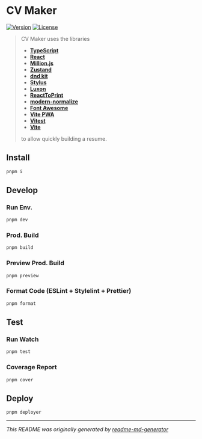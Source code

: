 # CV Maker
[![Version](https://img.shields.io/badge/dynamic/json?url=https://raw.githubusercontent.com/eldarlrd/cv-maker/main/package.json&query=version&logo=git-extensions&label=version&labelColor=475569&color=0284c7)](https://github.com/eldarlrd/cv-maker/blob/main/package.json)
[![License](https://img.shields.io/badge/dynamic/json?url=https://raw.githubusercontent.com/eldarlrd/cv-maker/main/package.json&query=license&logo=open-source-initiative&logoColor=fff&label=license&labelColor=475569&color=c026d3)](https://github.com/eldarlrd/cv-maker/blob/main/LICENSE)

> CV Maker uses the libraries
> - **[TypeScript](https://typescriptlang.org)**
> - **[React](https://react.dev)**
> - **[Million.js](https://million.dev)**
> - **[Zustand](https://docs.pmnd.rs/zustand)**
> - **[dnd kit](https://dndkit.com)**
> - **[Stylus](https://stylus-lang.com)**
> - **[Luxon](https://moment.github.io/luxon)**
> - **[ReactToPrint](https://github.com/MatthewHerbst/react-to-print)**
> - **[modern-normalize](https://github.com/sindresorhus/modern-normalize)**
> - **[Font Awesome](https://fontawesome.com)**
> - **[Vite PWA](https://vite-pwa-org.netlify.app)**
> - **[Vitest](https://vitest.dev)**
> - **[Vite](https://vitejs.dev)**
>
> to allow quickly building a resume.

## Install
```sh
pnpm i
```
## Develop
### Run Env.
```sh
pnpm dev
```
### Prod. Build
```sh
pnpm build
```
### Preview Prod. Build
```sh
pnpm preview
```
### Format Code (ESLint + Stylelint + Prettier)
```sh
pnpm format
```
## Test
### Run Watch
```sh
pnpm test
```
### Coverage Report
```sh
pnpm cover
```
## Deploy
```sh
pnpm deployer
```
***
*This README was originally generated by [readme-md-generator](https://github.com/kefranabg/readme-md-generator)*